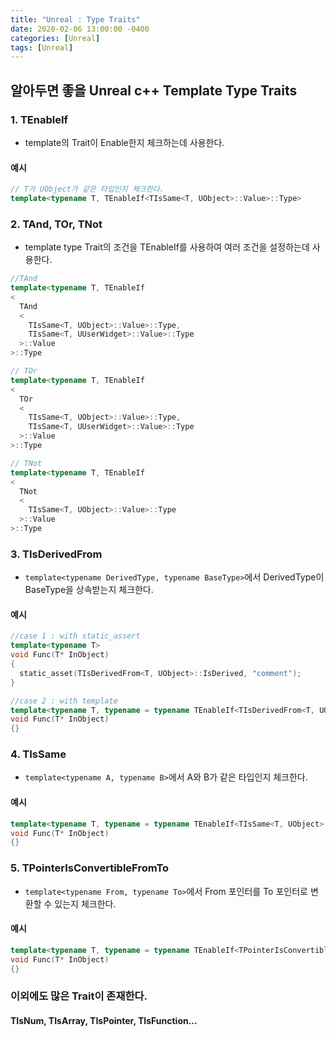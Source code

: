 ```yaml
---
title: "Unreal : Type Traits"
date: 2020-02-06 13:00:00 -0400
categories: [Unreal]
tags: [Unreal]
---
```


## 알아두면 좋을 Unreal c++ Template Type Traits

### 1. TEnableIf
- template의 Trait이 Enable한지 체크하는데 사용한다.

#### 예시
```cpp
// T가 UObject가 같은 타입인지 체크한다.
template<typename T, TEnableIf<TIsSame<T, UObject>::Value>::Type>
```

### 2. TAnd, TOr, TNot
- template type Trait의 조건을 TEnableIf를 사용하여 여러 조건을 설정하는데 사용한다.

```cpp
//TAnd
template<typename T, TEnableIf
<
  TAnd
  <
    TIsSame<T, UObject>::Value>::Type,
    TIsSame<T, UUserWidget>::Value>::Type
  >::Value
>::Type

// TOr
template<typename T, TEnableIf
<
  TOr
  <
    TIsSame<T, UObject>::Value>::Type,
    TIsSame<T, UUserWidget>::Value>::Type
  >::Value
>::Type

// TNot
template<typename T, TEnableIf
<
  TNot
  <
    TIsSame<T, UObject>::Value>::Type
  >::Value
>::Type
```

### 3. TIsDerivedFrom
- ```template<typename DerivedType, typename BaseType>```에서 DerivedType이 BaseType을 상속받는지 체크한다.

#### 예시
```cpp
//case 1 : with static_assert
template<typename T>
void Func(T* InObject)
{
  static_asset(TIsDerivedFrom<T, UObject>::IsDerived, "comment");
}

//case 2 : with template
template<typename T, typename = typename TEnableIf<TIsDerivedFrom<T, UObject>::IsDerivedType>::Type>
void Func(T* InObject)
{}
```

### 4. TIsSame
- ```template<typename A, typename B>```에서 A와 B가 같은 타입인지 체크한다.

#### 예시
```cpp
template<typename T, typename = typename TEnableIf<TIsSame<T, UObject>::Value>::Type>
void Func(T* InObject)
{}
```

### 5. TPointerIsConvertibleFromTo
- ```template<typename From, typename To>```에서 From 포인터를 To 포인터로 변환할 수 있는지 체크한다.

#### 예시
```cpp
template<typename T, typename = typename TEnableIf<TPointerIsConvertibleFromTo<T, UObject>::Value>::Type>
void Func(T* InObject)
{}
```

### 이외에도 많은 Trait이 존재한다. 
#### TIsNum, TIsArray, TIsPointer, TIsFunction...
